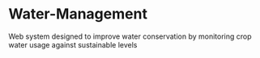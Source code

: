 # Water-Management
Web system designed to improve water conservation by monitoring crop water usage against sustainable levels
